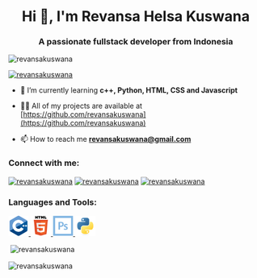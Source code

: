 <h1 align="center">Hi 👋, I'm Revansa Helsa Kuswana</h1>
<h3 align="center">A passionate fullstack developer from Indonesia</h3>

<p align="left"> <img src="https://komarev.com/ghpvc/?username=revansakuswana&label=Profile%20views&color=0e75b6&style=flat" alt="revansakuswana" /> </p>

<p align="left"> <a href="https://github.com/ryo-ma/github-profile-trophy"><img src="https://github-profile-trophy.vercel.app/?username=revansakuswana" alt="revansakuswana" /></a> </p>

- 🌱 I’m currently learning **c++, Python, HTML, CSS and Javascript**

- 👨‍💻 All of my projects are available at [https://github.com/revansakuswana](https://github.com/revansakuswana)

- 📫 How to reach me **revansakuswana@gmail.com**

<h3 align="left">Connect with me:</h3>
<p align="left">
<a href="https://twitter.com/revansakuswana" target="blank"><img align="center" src="https://raw.githubusercontent.com/rahuldkjain/github-profile-readme-generator/master/src/images/icons/Social/twitter.svg" alt="revansakuswana" height="30" width="40" /></a>
<a href="https://linkedin.com/in/revansakuswana" target="blank"><img align="center" src="https://raw.githubusercontent.com/rahuldkjain/github-profile-readme-generator/master/src/images/icons/Social/linked-in-alt.svg" alt="revansakuswana" height="30" width="40" /></a>
<a href="https://instagram.com/revansakuswana" target="blank"><img align="center" src="https://raw.githubusercontent.com/rahuldkjain/github-profile-readme-generator/master/src/images/icons/Social/instagram.svg" alt="revansakuswana" height="30" width="40" /></a>
</p>

<h3 align="left">Languages and Tools:</h3>
<p align="left"> <a href="https://www.w3schools.com/cpp/" target="_blank" rel="noreferrer"> <img src="https://raw.githubusercontent.com/devicons/devicon/master/icons/cplusplus/cplusplus-original.svg" alt="cplusplus" width="40" height="40"/> </a> <a href="https://www.w3.org/html/" target="_blank" rel="noreferrer"> <img src="https://raw.githubusercontent.com/devicons/devicon/master/icons/html5/html5-original-wordmark.svg" alt="html5" width="40" height="40"/> </a> <a href="https://www.photoshop.com/en" target="_blank" rel="noreferrer"> <img src="https://raw.githubusercontent.com/devicons/devicon/master/icons/photoshop/photoshop-line.svg" alt="photoshop" width="40" height="40"/> </a> <a href="https://www.python.org" target="_blank" rel="noreferrer"> <img src="https://raw.githubusercontent.com/devicons/devicon/master/icons/python/python-original.svg" alt="python" width="40" height="40"/> </a> </p>

<p>&nbsp;<img align="center" src="https://github-readme-stats.vercel.app/api?username=revansakuswana&show_icons=true&locale=en" alt="revansakuswana" /></p>

<p><img align="center" src="https://github-readme-streak-stats.herokuapp.com/?user=revansakuswana&" alt="revansakuswana" /></p>
